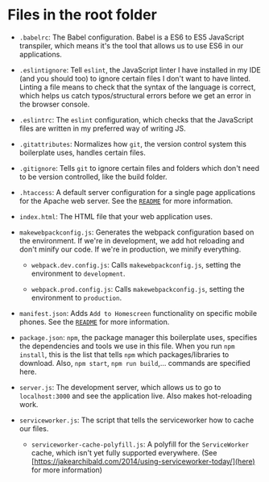 # Files in the root folder

* `.babelrc`: The Babel configuration. Babel is a ES6 to ES5 JavaScript transpiler, which means it's the tool that allows us to use ES6 in our applications.

* `.eslintignore`: Tell `eslint`, the JavaScript linter I have installed in my IDE (and you should too) to ignore certain files I don't want to have linted. Linting a file means to check that the syntax of the language is correct, which helps us catch typos/structural errors before we get an error in the browser console.

* `.eslintrc`: The `eslint` configuration, which checks that the JavaScript files are written in my preferred way of writing JS.

* `.gitattributes`: Normalizes how `git`, the version control system this boilerplate uses, handles certain files.

* `.gitignore`: Tells `git` to ignore certain files and folders which don't need to be version controlled, like the build folder.

* `.htaccess`: A default server configuration for a single page applications for the Apache web server. See the [`README`](README.md) for more information.

* `index.html`: The HTML file that your web application uses.

* `makewebpackconfig.js`: Generates the webpack configuration based on the environment. If we're in development, we add hot reloading and don't minify our code. If we're in production, we minify everything.

  * `webpack.dev.config.js`: Calls `makewebpackconfig.js`, setting the environment to `development`.

  * `webpack.prod.config.js`: Calls `makewebpackconfig.js`, setting the environment to `production`.

* `manifest.json`: Adds `Add to Homescreen` functionality on specific mobile phones. See the [`README`](README.md) for more information.

* `package.json`: `npm`, the package manager this boilerplate uses, specifies the dependencies and tools we use in this file. When you run `npm install`, this is the list that tells `npm` which packages/libraries to download. Also, `npm start`, `npm run build`,... commands are specified here.

* `server.js`: The development server, which allows us to go to `localhost:3000` and see the application live. Also makes hot-reloading work.

* `serviceworker.js`: The script that tells the serviceworker how to cache our files.

  * `serviceworker-cache-polyfill.js`: A polyfill for the `ServiceWorker` cache, which isn't yet fully supported everywhere. (See [https://jakearchibald.com/2014/using-serviceworker-today/](here) for more information)
